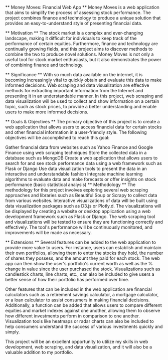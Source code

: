 ** Money Moves: Financial Web App **
Money Moves is a web application that aims to simplify the process of assessing stock performance. The project combines finance and technology to produce a unique solution that provides an easy-to-understand style of presenting financial data.

** Motivation **
The stock market is a complex and ever-changing landscape, making it difficult for individuals to keep track of the performance of certain equities. Furthermore, finance and technology are continually growing fields, and this project aims to discover methods to combine the two to produce novel solutions. Money Moves is not only a useful tool for stock market enthusiasts, but it also demonstrates the power of combining finance and technology.

** Significance **
With so much data available on the internet, it is becoming increasingly vital to quickly obtain and evaluate this data to make informed decisions. Web scraping and data visualization are effective methods for extracting important information from the Internet and presenting it in an understandable manner. In this project, web scraping and data visualization will be used to collect and show information on a certain topic, such as stock prices, to provide a better understanding and enable users to make more informed decisions.

** Goals & Objectives **
The primary objective of this project is to create a web application that allows users to access financial data for certain stocks and other financial information in a user-friendly style. The following objectives will be accomplished to reach this goal:

Gather financial data from websites such as Yahoo Finance and Google Finance using web scraping techniques
Store the collected data in a database such as MongoDB
Create a web application that allows users to search for and see stock performance data using a web framework such as Flask or Django
Use data visualization tools to present the data in an interactive and understandable fashion
Integrate machine learning algorithms to evaluate data and make forecasts or offer insights on stock performance (basic statistical analysis)
** Methodology **
The methodology for this project involves exploring several web scraping approaches and libraries such as Beautiful Soup or Scrapy to collect data from various websites. Interactive visualizations of data will be built using data visualization packages such as D3.js or Plotly.d. The visualizations will be displayed by creating a website or desktop application using a web development framework such as Flask or Django. The web scraping tool and visualizations will be tested to ensure they are functioning correctly and effectively. The tool's performance will be continuously monitored, and improvements will be made as necessary.

** Extensions **
Several features can be added to the web application to provide more value to users. For instance, users can establish and maintain their own portfolios, allowing them to enter the stocks they hold, the number of shares they possess, and the amount they paid for each stock. The web app can then show the user's portfolio's current worth as well as the % change in value since the user purchased the stock. Visualizations such as candlestick charts, line charts, etc., can also be included to give users a better sense of how their portfolio has performed over time.

Other features that can be included in the web application are financial calculators such as a retirement savings calculator, a mortgage calculator, or a loan calculator to assist consumers in making financial decisions. Additionally, a function can be added that allows users to compare different equities and market indexes against one another, allowing them to observe how different investments perform in comparison to one another. Visualization tools like heatmaps or radar charts can also be included to help consumers understand the success of various investments quickly and simply.

This project will be an excellent opportunity to utilize my skills in web development, web scraping, and data visualization, and it will also be a valuable addition to my portfolio.